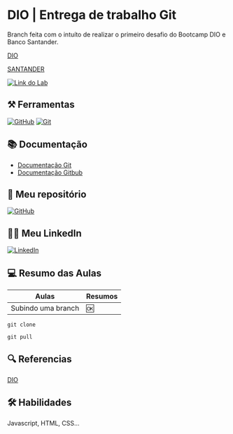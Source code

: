 
# DIO | Entrega de trabalho Git

Branch feita com o intuíto de realizar o primeiro desafio do Bootcamp DIO e Banco Santander.

[DIO](https://web.dio.me)

[SANTANDER](https://www.santander.com.br)

[![Link do Lab](https://img.shields.io/badge/▶-000?style=for-the-badge&logo=movie&logoColor=E94D5F)](https://web.dio.me/lab/desafio-de-projeto-contribuindo-em-um-projeto-open-source-no-github/learning/913f26fd-1018-4643-b59a-6356ea77dc2e)

## ⚒️ Ferramentas
[![GitHub](https://img.shields.io/badge/GitHub-000?style=for-the-badge&logo=github&logoColor=30A3DC)](https://docs.github.com/)
[![Git](https://img.shields.io/badge/Git-000?style=for-the-badge&logo=git&logoColor=E94D5F)](https://git-scm.com/doc) 

## 📚 Documentação
- [Documentação Git](https://git-scm.com/doc)
- [Documentação Gitbub](https://docs.github.com/pt)

## 🚀 Meu repositório
[![GitHub](https://img.shields.io/badge/GitHub-100000?style=for-the-badge&logo=github&logoColor=white)](https://github.com/gracagabriel)

## 🧑‍💼 Meu LinkedIn
[![LinkedIn](https://img.shields.io/badge/LinkedIn-0077B5?style=for-the-badge&logo=linkedin&logoColor=white)](https://www.linkedin.com/in/gabrielgraca/)

## 💻 Resumo das Aulas

| Aulas | Resumos |
|-------|--------|
|Subindo uma branch |  🆗 |

```
git clone

git pull
```


## 🔍 Referencias

[DIO](https://web.dio.me)



## 🛠 Habilidades
Javascript, HTML, CSS...

